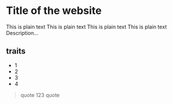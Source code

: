# Title of the website

This is plain text This is plain text This is plain text This is plain text 
Description...

## traits

* 1
* 2
* 3
* 4

> quote 123
> quote
